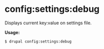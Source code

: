 # config:settings:debug
Displays current key:value on settings file.

**Usage:**
```
$ drupal config:settings:debug 
```
